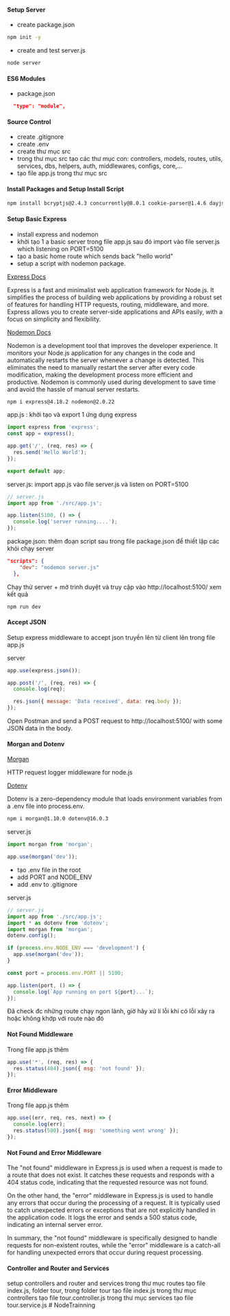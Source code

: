 #### Setup Server

- create package.json

```sh
npm init -y
```
- create and test server.js

```sh
node server
```

#### ES6 Modules

- package.json

```json
  "type": "module",
```
#### Source Control

- create .gitignore
- create .env
- create thư mục src
- trong thư mục src tạo các thư mục con: controllers, models, routes, utils, services, dbs, helpers, auth, middlewares, configs, core,...
- tạo file app.js trong thư mục src

#### Install Packages and Setup Install Script


```sh
npm install bcryptjs@2.4.3 concurrently@8.0.1 cookie-parser@1.4.6 dayjs@1.11.7 dotenv@16.0.3 express@4.18.2 express-async-errors@3.1.1 express-validator@7.0.1 http-status-codes@2.2.0 jsonwebtoken@9.0.0 mongoose@7.0.5 morgan@1.10.0 multer@1.4.5-lts.1 nanoid@4.0.2 nodemon@2.0.22 cloudinary@1.37.3 dayjs@1.11.9 datauri@4.1.0 helmet@7.0.0 express-rate-limit@6.8.0 express-mongo-sanitize@2.2.0

```

#### Setup Basic Express
- install express and nodemon
- khởi tạo 1 a basic server trong file app.js sau đó import vào file server.js which listening on PORT=5100
- tạo a basic home route which sends back "hello world"
- setup a script with nodemon package.

[Express Docs](https://expressjs.com/)

Express is a fast and minimalist web application framework for Node.js. It simplifies the process of building web applications by providing a robust set of features for handling HTTP requests, routing, middleware, and more. Express allows you to create server-side applications and APIs easily, with a focus on simplicity and flexibility.

[Nodemon Docs](https://nodemon.io/)

Nodemon is a development tool that improves the developer experience. It monitors your Node.js application for any changes in the code and automatically restarts the server whenever a change is detected. This eliminates the need to manually restart the server after every code modification, making the development process more efficient and productive. Nodemon is commonly used during development to save time and avoid the hassle of manual server restarts.

```sh
npm i express@4.18.2 nodemon@2.0.22
```

app.js : khởi tạo và export 1 ứng dụng express

```js
import express from 'express';
const app = express();

app.get('/', (req, res) => {
  res.send('Hello World');
});

export default app;

```

server.js: import app.js vào file server.js và listen on PORT=5100

```js
// server.js
import app from './src/app.js';

app.listen(5100, () => {
  console.log('server running....');
});
```


package.json: thêm đoạn script sau trong file package.json để thiết lập các khỏi chạy server

```json
"scripts": {
    "dev": "nodemon server.js"
  },
```

Chạy thử server + mở trình duyệt và truy cập vào http://localhost:5100/ xem kết quả

```sh
npm run dev
```


#### Accept JSON

Setup express middleware to accept json truyền lên từ client lên trong file app.js

server

```js
app.use(express.json());

app.post('/', (req, res) => {
  console.log(req);

  res.json({ message: 'Data received', data: req.body });
});
```

Open Postman and send a POST request to http://localhost:5100/ with some JSON data in the body.

#### Morgan and Dotenv

[Morgan](https://www.npmjs.com/package/morgan)

HTTP request logger middleware for node.js

[Dotenv](https://www.npmjs.com/package/dotenv)

Dotenv is a zero-dependency module that loads environment variables from a .env file into process.env.

```sh
npm i morgan@1.10.0 dotenv@16.0.3
```
server.js

```js
import morgan from 'morgan';

app.use(morgan('dev'));
```

- tạo .env file in the root
- add PORT and NODE_ENV
- add .env to .gitignore

server.js

```js
// server.js
import app from './src/app.js';
import * as dotenv from 'dotenv';
import morgan from 'morgan';
dotenv.config();

if (process.env.NODE_ENV === 'development') {
  app.use(morgan('dev'));
}

const port = process.env.PORT || 5100;

app.listen(port, () => {
  console.log(`App running on port ${port}...`);
});
```

Đã check đc những route chạy ngon lành, giờ hãy xử lí lỗi khi có lỗi xảy ra hoặc không khớp với route nào đó

#### Not Found Middleware

Trong file app.js thêm

```js
app.use('*', (req, res) => {
  res.status(404).json({ msg: 'not found' });
});
```

#### Error Middleware
Trong file app.js thêm
```js
app.use((err, req, res, next) => {
  console.log(err);
  res.status(500).json({ msg: 'something went wrong' });
});
```

#### Not Found and Error Middleware

The "not found" middleware in Express.js is used when a request is made to a route that does not exist. It catches these requests and responds with a 404 status code, indicating that the requested resource was not found.

On the other hand, the "error" middleware in Express.js is used to handle any errors that occur during the processing of a request. It is typically used to catch unexpected errors or exceptions that are not explicitly handled in the application code. It logs the error and sends a 500 status code, indicating an internal server error.

In summary, the "not found" middleware is specifically designed to handle requests for non-existent routes, while the "error" middleware is a catch-all for handling unexpected errors that occur during request processing.

#### Controller and Router and Services

setup controllers and router and services
trong thư mục routes tạo file index.js, folder tour, trong folder tour tạo file index.js
trong thư mục controllers tạo file tour.controller.js
trong thư mục services tạo file tour.service.js
#   N o d e T r a i n n i n g  
 